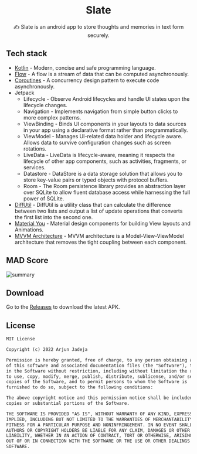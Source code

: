 <h1 align="center">Slate</h1>

<p align="center">  
✍️ Slate is an android app to store thoughts and memories in text form securely.
</p>



## Tech stack

- [Kotlin](https://kotlinlang.org/) - Modern, concise and safe programming language.
- [Flow](https://developer.android.com/kotlin/flow) - A flow is a stream of data that can be computed asynchronously.
- [Coroutines](https://developer.android.com/kotlin/coroutines?gclid=Cj0KCQjwxIOXBhCrARIsAL1QFCY67QzxA6Cz37o9j1oj1or45ioimGclfE1lR3eeMl3wbH8xQU8mvoQaAiMZEALw_wcB&gclsrc=aw.ds) - A concurrency design pattern to execute code asynchronously.
- Jetpack
  - Lifecycle - Observe Android lifecycles and handle UI states upon the lifecycle changes.
  - Navigation - Implements navigation from simple button clicks to more complex patterns.
  - ViewBinding - Binds UI components in your layouts to data sources in your app using a declarative format rather than programmatically.
  - ViewModel - Manages UI-related data holder and lifecycle aware. Allows data to survive configuration changes such as screen rotations.
  - LiveData - LiveData is lifecycle-aware, meaning it respects the lifecycle of other app components, such as activities, fragments, or services.
  - Datastore - DataStore is a data storage solution that allows you to store key-value pairs or typed objects with protocol buffers.
  - Room - The Room persistence library provides an abstraction layer over SQLite to allow fluent database access while harnessing the full power of SQLite.
- [DiffUtil](https://developer.android.com/reference/android/support/v7/util/DiffUtil) - DiffUtil is a utility class that can calculate the difference between two lists and output a list of update operations that converts the first list into the second one.
- [Material You](https://m3.material.io) - Material design components for building View layouts and Animations.
- [MVVM Architecture](https://developer.android.com/topic/architecture?gclid=Cj0KCQjwxIOXBhCrARIsAL1QFCYdinWTjLF0pkdfD6ZyjFwCOjjzX0m7l-tOgXWL-spDqHtFWLgNE80aAoi3EALw_wcB&gclsrc=aw.ds#recommended-app-arch) - MVVM architecture is a Model-View-ViewModel architecture that removes the tight coupling between each component.

## MAD Score
![summary](https://user-images.githubusercontent.com/81246797/181350240-6fad897a-a9ee-4f1c-a4ea-9517ac7d6320.png)

## Download
Go to the [Releases](https://github.com/ArjunJadeja/Slate/releases) to download the latest APK.

## License
```xml
MIT License

Copyright (c) 2022 Arjun Jadeja

Permission is hereby granted, free of charge, to any person obtaining a copy
of this software and associated documentation files (the "Software"), to deal
in the Software without restriction, including without limitation the rights
to use, copy, modify, merge, publish, distribute, sublicense, and/or sell
copies of the Software, and to permit persons to whom the Software is
furnished to do so, subject to the following conditions:

The above copyright notice and this permission notice shall be included in all
copies or substantial portions of the Software.

THE SOFTWARE IS PROVIDED "AS IS", WITHOUT WARRANTY OF ANY KIND, EXPRESS OR
IMPLIED, INCLUDING BUT NOT LIMITED TO THE WARRANTIES OF MERCHANTABILITY,
FITNESS FOR A PARTICULAR PURPOSE AND NONINFRINGEMENT. IN NO EVENT SHALL THE
AUTHORS OR COPYRIGHT HOLDERS BE LIABLE FOR ANY CLAIM, DAMAGES OR OTHER
LIABILITY, WHETHER IN AN ACTION OF CONTRACT, TORT OR OTHERWISE, ARISING FROM,
OUT OF OR IN CONNECTION WITH THE SOFTWARE OR THE USE OR OTHER DEALINGS IN THE
SOFTWARE.
```
